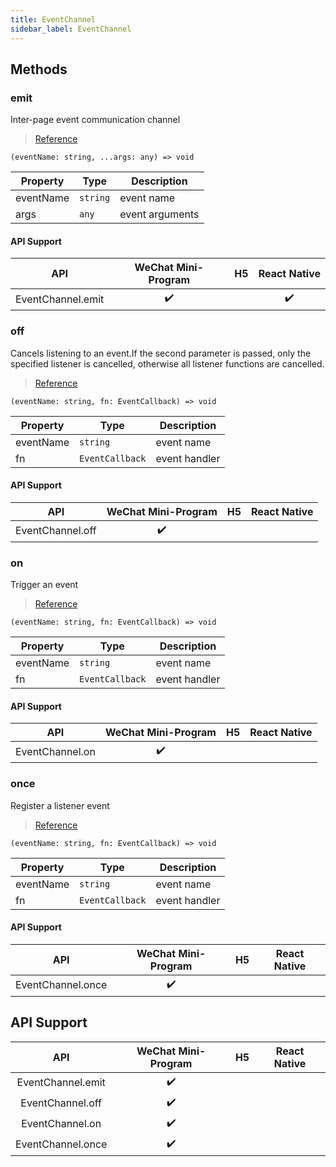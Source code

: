 ```yaml
---
title: EventChannel
sidebar_label: EventChannel
---
```


## Methods

### emit

Inter-page event communication channel

> [Reference](https://developers.weixin.qq.com/miniprogram/dev/api/route/EventChannel.emit.html)

```tsx
(eventName: string, ...args: any) => void
```

<table>
  <thead>
    <tr>
      <th>Property</th>
      <th>Type</th>
      <th>Description</th>
    </tr>
  </thead>
  <tbody>
    <tr>
      <td>eventName</td>
      <td><code>string</code></td>
      <td>event name</td>
    </tr>
    <tr>
      <td>args</td>
      <td><code>any</code></td>
      <td>event arguments</td>
    </tr>
  </tbody>
</table>

#### API Support

|        API        | WeChat Mini-Program | H5 | React Native |
|:-----------------:|:-------------------:|:--:|:------------:|
| EventChannel.emit |         ✔️          |    |      ✔️      |

### off

Cancels listening to an event.If the second parameter is passed, only the specified listener is cancelled, otherwise all listener functions are cancelled.

> [Reference](https://developers.weixin.qq.com/miniprogram/dev/api/route/EventChannel.off.html)

```tsx
(eventName: string, fn: EventCallback) => void
```

<table>
  <thead>
    <tr>
      <th>Property</th>
      <th>Type</th>
      <th>Description</th>
    </tr>
  </thead>
  <tbody>
    <tr>
      <td>eventName</td>
      <td><code>string</code></td>
      <td>event name</td>
    </tr>
    <tr>
      <td>fn</td>
      <td><code>EventCallback</code></td>
      <td>event handler</td>
    </tr>
  </tbody>
</table>

#### API Support

|       API        | WeChat Mini-Program | H5 | React Native |
|:----------------:|:-------------------:|:--:|:------------:|
| EventChannel.off |         ✔️          |    |              |

### on

Trigger an event

> [Reference](https://developers.weixin.qq.com/miniprogram/dev/api/route/EventChannel.on.html)

```tsx
(eventName: string, fn: EventCallback) => void
```

<table>
  <thead>
    <tr>
      <th>Property</th>
      <th>Type</th>
      <th>Description</th>
    </tr>
  </thead>
  <tbody>
    <tr>
      <td>eventName</td>
      <td><code>string</code></td>
      <td>event name</td>
    </tr>
    <tr>
      <td>fn</td>
      <td><code>EventCallback</code></td>
      <td>event handler</td>
    </tr>
  </tbody>
</table>

#### API Support

|       API       | WeChat Mini-Program | H5 | React Native |
|:---------------:|:-------------------:|:--:|:------------:|
| EventChannel.on |         ✔️          |    |              |

### once

Register a listener event

> [Reference](https://developers.weixin.qq.com/miniprogram/dev/api/route/EventChannel.once.html)

```tsx
(eventName: string, fn: EventCallback) => void
```

<table>
  <thead>
    <tr>
      <th>Property</th>
      <th>Type</th>
      <th>Description</th>
    </tr>
  </thead>
  <tbody>
    <tr>
      <td>eventName</td>
      <td><code>string</code></td>
      <td>event name</td>
    </tr>
    <tr>
      <td>fn</td>
      <td><code>EventCallback</code></td>
      <td>event handler</td>
    </tr>
  </tbody>
</table>

#### API Support

|        API        | WeChat Mini-Program | H5 | React Native |
|:-----------------:|:-------------------:|:--:|:------------:|
| EventChannel.once |         ✔️          |    |              |

## API Support

|        API        | WeChat Mini-Program | H5 | React Native |
|:-----------------:|:-------------------:|:--:|:------------:|
| EventChannel.emit |         ✔️          |    |              |
| EventChannel.off  |         ✔️          |    |              |
|  EventChannel.on  |         ✔️          |    |              |
| EventChannel.once |         ✔️          |    |              |
